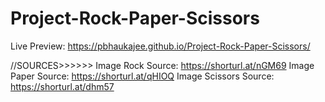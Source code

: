 # Project-Rock-Paper-Scissors

Live Preview: https://pbhaukajee.github.io/Project-Rock-Paper-Scissors/



//SOURCES>>>>>>
Image Rock Source: https://shorturl.at/nGM69
Image Paper Source: https://shorturl.at/qHIOQ
Image Scissors Source: https://shorturl.at/dhm57
